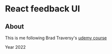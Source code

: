 # React feedback UI

## About

This is me following Brad Traversy's
[udemy course](https://www.udemy.com/course/react-front-to-back-2022)

Year 2022
